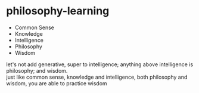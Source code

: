# philosophy-learning
- Common Sense
- Knowledge
- Intelligence
- Philosophy
- Wisdom

let's not add generative, super to intelligence; anything above intelligence is philosophy; and wisdom.  
just like common sense, knowledge and intelligence, both philosophy and wisdom, you are able to practice wisdom
